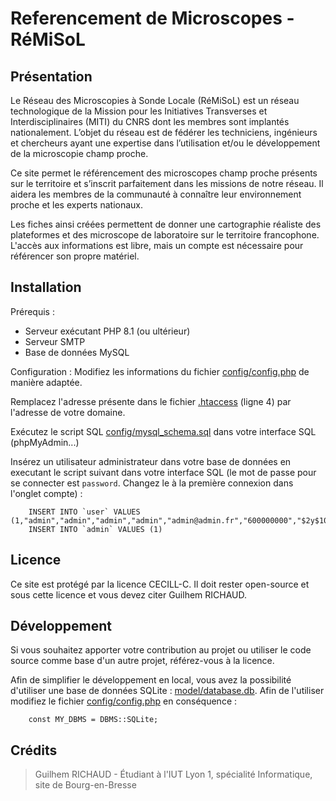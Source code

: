 # Referencement de Microscopes - RéMiSoL
## Présentation
Le Réseau des Microscopies à Sonde Locale (RéMiSoL) est un réseau technologique de la Mission pour les Initiatives Transverses et Interdisciplinaires (MITI) du CNRS dont les membres sont implantés nationalement. L’objet du réseau est de fédérer les techniciens, ingénieurs et chercheurs ayant une expertise dans l’utilisation et/ou le développement de la microscopie champ proche. 

Ce site permet le référencement des microscopes champ proche présents sur le territoire et s’inscrit parfaitement dans les missions de notre réseau. Il aidera les membres de la communauté à connaître leur environnement proche et les experts nationaux.

Les fiches ainsi créées permettent de donner une cartographie réaliste des plateformes et des microscope de laboratoire sur le territoire francophone.
L'accès aux informations est libre, mais un compte est nécessaire pour référencer son propre matériel.

## Installation

Prérequis :
* Serveur exécutant PHP 8.1 (ou ultérieur)
* Serveur SMTP
* Base de données MySQL

Configuration :
Modifiez les informations du fichier [config/config.php](config/config.php) de manière adaptée.

Remplacez l'adresse présente dans le fichier [.htaccess](.htaccess) (ligne 4) par l'adresse de votre domaine.

Exécutez le script SQL [config/mysql_schema.sql](config/mysql_schema.sql) dans votre interface SQL (phpMyAdmin...)

Insérez un utilisateur administrateur dans votre base de données en executant le script suivant dans votre interface SQL (le mot de passe pour se connecter est `password`. Changez le à la première connexion dans l'onglet compte) :

        INSERT INTO `user` VALUES (1,"admin","admin","admin","admin","admin@admin.fr","600000000","$2y$10$YIIBVDmuVFv7DzeJyc2ySOIIEBTOO9LieGBD6dIBHmLyLO4wgg1ym");
        INSERT INTO `admin` VALUES (1)

## Licence

Ce site est protégé par la licence CECILL-C. Il doit rester open-source et sous cette licence et vous devez citer Guilhem RICHAUD.

## Développement

Si vous souhaitez apporter votre contribution au projet ou utiliser le code source comme base d'un autre projet, référez-vous à la licence. 

Afin de simplifier le développement en local, vous avez la possibilité d'utiliser une base de données SQLite : [model/database.db](model/database.db). Afin de l'utiliser modifiez le fichier [config/config.php](config/config.php) en conséquence :

        const MY_DBMS = DBMS::SQLite;

## Crédits

> Guilhem RICHAUD - Étudiant à l'IUT Lyon 1, spécialité Informatique, site de Bourg-en-Bresse
